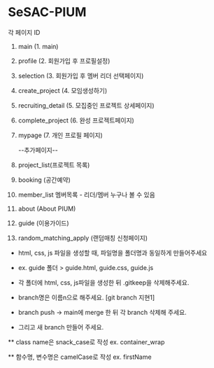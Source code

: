 # SeSAC-PIUM

각 페이지 ID

1. main (1. main)
2. profile (2. 회원가입 후 프로필설정)
3. selection (3. 회원가입 후 멤버 리더 선택페이지)
4. create_project (4. 모임생성하기)
5. recruiting_detail (5. 모집중인 프로젝트 상세페이지)
6. complete_project (6. 완성 프로젝트페이지)
7. mypage (7. 개인 프로필 페이지)

   --추가페이지--

8. project_list(프로젝트 목록)
9. booking (공간예약)
10. member_list 멤버목록 - 리더/멤버 누구나 볼 수 있음
11. about (About PIUM)
12. guide (이용가이드)
13. random_matching_apply (랜덤매칭 신청페이지)

- html, css, js 파일을 생성할 때, 파일명을 폴더명과 동일하게 만들어주세요
- ex. guide 폴더 > guide.html, guide.css, guide.js
- 각 폴더에 html, css, js파일을 생성한 뒤 .gitkeep을 삭제해주세요.

- branch명은 이름n으로 해주세요. [git branch 지현1]
- branch push -> main에 merge 한 뒤 각 branch 삭제해 주세요.
- 그리고 새 branch 만들어 주세요.

\*\* class name은 snack_case로 작성
ex. container_wrap

\*\* 함수명, 변수명은 camelCase로 작성
ex. firstName
